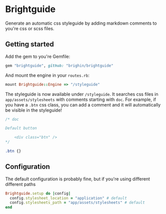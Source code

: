 # Brightguide

Generate an automatic css styleguide by adding markdown comments to you're css or scss files.

## Getting started
Add the gem to you're Gemfile:

```ruby
gem "brightguide", github: "brighin/brightguide"
```

And mount the engine in your `routes.rb`:

```ruby
mount Brightguide::Engine => "/styleguide"
```

The styleguide is now available under `/styleguide`. It searches css files in `app/assets/stylesheets` with comments starting with `doc`. For example, if you have a `.btn` css class, you can add a comment and it will automatically be visible in the styleguide!
```css
/* doc

Default button

    <div class="btn" />
*/

.btn {}
```

## Configuration
The default configuration is probably fine, but if you're using different different paths

```ruby
Brightguide.setup do |config|
  config.stylesheet_location = "application" # default
  config.stylesheets_path = "app/assets/stylesheets" # default
end
```
